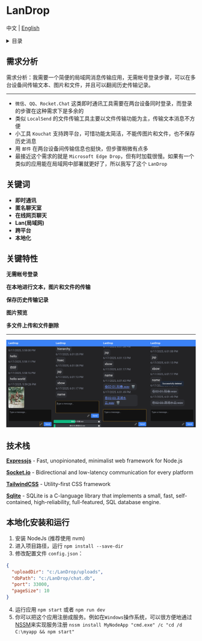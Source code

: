 # LanDrop

中文 | [English](docs/README_EN.md)  

<details>
<summary>目录</summary>

- [LanDrop](#LanDrop)
  - [需求分析](#需求分析)
  - [关键词](#关键词)
  - [关键特性](#关键特性)
  - [技术栈](#技术栈)
  - [本地化安装和运行](#本地化安装和运行)

</details>

## 需求分析

需求分析：我需要一个简便的局域网消息传输应用，无需帐号登录步骤，可以在多台设备间传输文本、图片和文件，并且可以翻阅历史传输记录。

---
* `微信`、`QQ`、`Rocket.Chat` 这类即时通讯工具需要在两台设备同时登录，而登录的步骤在这种需求下是多余的
* 类似 `LocalSend` 的文件传输工具主要以文件传输功能为主，传输文本消息不方便
* 小工具 `Kouchat` 支持跨平台，可惜功能太简洁，不能传图片和文件，也不保存历史消息
* 用 `邮件` 在两台设备间传输信息也挺快，但步骤稍微有点多
* 最接近这个需求的就是 `Microsoft Edge Drop`，但有时加载很慢。如果有一个类似的应用能在局域网中部署就更好了，所以我写了这个 `LanDrop`

## 关键词

* **即时通讯**
* **匿名聊天室**
* **在线网页聊天**
* **Lan(局域网)**
* **跨平台**
* **本地化**

## 关键特性

**无需帐号登录**

**在本地进行文本，图片和文件的传输**

**保存历史传输记录**

**图片预览**

**多文件上传和文件删除**

---
![](docs/image/preview.png)

## 技术栈

**[Expressjs](https://expressjs.com/)** - Fast, unopinionated, minimalist web framework for Node.js

**[Socket.io](https://socket.io/)** - Bidirectional and low-latency communication for every platform

**[TailwindCSS](https://tailwindcss.com/)** - Utility-first CSS framework

**[Sqlite](https://sqlite.org/)** - SQLite is a C-language library that implements a small, fast, self-contained, high-reliability, full-featured, SQL database engine.

## 本地化安装和运行

1. 安装 NodeJs (推荐使用 nvm)
2. 进入项目路径，运行 `npm install --save-dir`
3. 修改配置文件 `config.json`：
```json
{
  "uploadDir": "c:/LanDrop/uploads",
  "dbPath": "c:/LanDrop/chat.db",
  "port": 33000,
  "pageSize": 10
}
```
4. 运行应用 `npm start` 或者 `npm run dev`
5. 你可以把这个应用注册成服务。例如在`Windows`操作系统，可以很方便地通过[NSSM](https://nssm.cc/)来实现服务注册 `nssm install MyNodeApp "cmd.exe" /c "cd /d C:\myapp && npm start"`